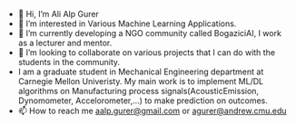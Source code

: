 - 👋 Hi, I’m Ali Alp Gurer
- 👀 I’m interested in Various Machine Learning Applications.
- 🌱 I’m currently developing a NGO community called BogaziciAI, I work as a lecturer and mentor.
- 💞️ I’m looking to collaborate on various projects that I can do with the students in the community.
- I am a graduate student in Mechanical Engineering department at Carnegie Mellon Univeristy. 
My main work is to implement ML/DL algorithms on Manufacturing process signals(AcousticEmission, Dynomometer, Accelorometer,...) to make prediction on outcomes.
- 📫 How to reach me aalp.gurer@gmail.com or agurer@andrew.cmu.edu


